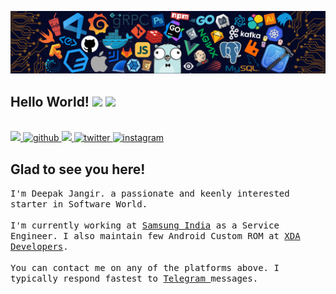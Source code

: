 ![header](https://github.com/Deepak5310/Deepak5310/blob/main/header.png)
## Hello World! <img src="https://raw.githubusercontent.com/iampavangandhi/iampavangandhi/master/gifs/Hi.gif" width="25px"> <img src="https://komarev.com/ghpvc/?username=Deepak5310"></h2>

<br>
<a href="mailto:deepakjangir5310@gmail.com" target="_blank">
<img src="https://img.shields.io/badge/Gmail-D14836?style=for-the-badge&logo=gmail&logoColor=white" />
</a>
<a href="https://github.com/deepak5310" target="_blank">
<img src=https://img.shields.io/badge/github-%2324292e.svg?&style=for-the-badge&logo=github&logoColor=white alt=github style=“margin-bottom: 5px;” />
</a>
<a href="https://t.me/hacked001" target="_blank">
<img src="https://img.shields.io/badge/Telegram-2CA5E0.svg?style=for-the-badge&logo=telegram&logoColor=white" />
</a>
<a href="https://twitter.com/mrdkjangid" target="_blank">
<img src=https://img.shields.io/badge/twitter-%2300acee.svg?&style=for-the-badge&logo=twitter&logoColor=white alt=twitter style=“margin-bottom: 5px;” />
</a>
<a href="https://instagram.com/mr.deep.z" target="_blank">
<img src=https://img.shields.io/badge/instagram-%23000000.svg?&style=for-the-badge&logo=instagram&logoColor=white alt=instagram style=“margin-bottom: 5px;” />
</a>
<br/>

## Glad to see you here!
<p><samp>
  I'm Deepak Jangir. a passionate and keenly interested starter in Software World.<br/><br/>
  I'm currently working at <a href="https://www.samsung.com/in/support/service-center/">Samsung India</a> as a Service Engineer. I also maintain few Android Custom ROM at <a href="https://forum.xda-developers.com/m/deepak5310.6748013/">XDA Developers</a>.
  <br/><br/>
  You can contact me on any of the platforms above. I typically respond fastest to <a href="https://t.me/hacked001"> Telegram </a> messages.
</samp></p>
